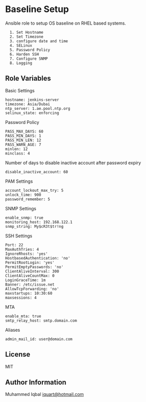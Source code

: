 Baseline Setup
=========

Ansible role to setup OS baseline on RHEL based systems.
```
  1. Set Hostname
  2. Set Timezone
  3. configure date and time
  4. SELinux
  5. Password Policy
  6. Harden SSH
  7. Configure SNMP
  8. Logging
```

Role Variables
--------------

Basic Settings
```
hostname: jenkins-server
timezone: Asia/Dubai
ntp_server: 1.ae.pool.ntp.org
selinux_state: enforcing 
```

Password Policy
```
PASS_MAX_DAYS: 60
PASS_MIN_DAYS: 1
PASS_MIN_LEN: 12
PASS_WARN_AGE: 7
minlen: 12
minclass: 4 
```

Number of days to disable inactive account after password expiry
```
disable_inactive_account: 60
```

PAM Settings
```
account_lockout_max_try: 5
unlock_time: 900
password_remember: 5
```

SNMP Settings 
```
enable_snmp: true
monitoring_host: 192.168.122.1
snmp_string: My$cR3t$tr!ng
```

SSH Settings 
```
Port: 22
MaxAuthTries: 4
IgnoreRhosts: 'yes'
HostbasedAuthentication: 'no'
PermitRootLogin: 'yes'
PermitEmptyPasswords: 'no'
ClientAliveInterval: 300
ClientAliveCountMax: 0
LoginGraceTime: 1m
Banner: /etc/issue.net
AllowTcpForwarding: 'no'
maxstartups: 10:30:60
maxsessions: 4
```

MTA
```
enable_mta: true
smtp_relay_host: smtp.domain.com
```

Aliases
```
admin_mail_id: user@domain.com
```



License
-------

MIT

Author Information
------------------

Muhammed Iqbal <iquart@hotmail.com>
